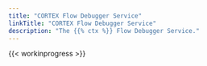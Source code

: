```yaml
---
title: "CORTEX Flow Debugger Service"
linkTitle: "CORTEX Flow Debugger Service"
description: "The {{% ctx %}} Flow Debugger Service."
---
```


{{< workinprogress >}}
